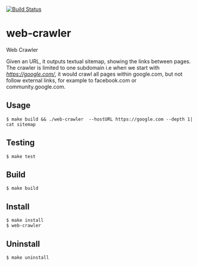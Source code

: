 [![Build Status](https://travis-ci.org/rishubhjain/web-crawler.svg?branch=master)](https://travis-ci.org/rishubhjain/web-crawler)

# web-crawler
Web Crawler

Given an URL, it outputs textual sitemap, showing the links between pages. The crawler is limited to one subdomain
i.e when we start with *https://google.com/*, it would crawl all pages within google.com, but not follow external links, for example to facebook.com or community.google.com.


## Usage
```
$ make build && ./web-crawler  --hostURL https://google.com --depth 1| cat sitemap
```

## Testing
```
$ make test
```

## Build
```
$ make build
```

## Install
```
$ make install
$ web-crawler
```

## Uninstall
```
$ make uninstall
```
